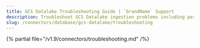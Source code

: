 ```yaml
---
title: GCS Datalake Troubleshooting Guide | `brandName` Support
description: Troubleshoot GCS Datalake ingestion problems including permission errors, data parsing failures, or config gaps.
slug: /connectors/database/gcs-datalake/troubleshooting
---
```


{% partial file="/v1.9/connectors/troubleshooting.md" /%}
